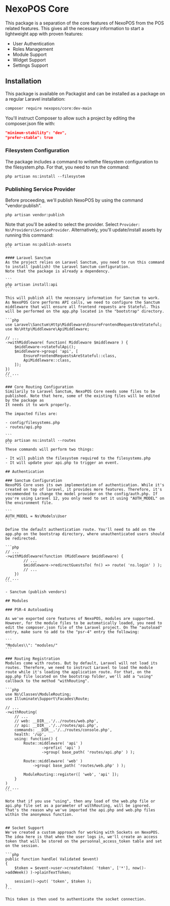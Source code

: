 # NexoPOS Core
This package is a separation of the core features of NexoPOS from the POS related features. This gives all the necessary information to start a lightweight app with proven features:

- User Authentication
- Roles Management
- Module Support
- Widget Support
- Settings Support

## Installation
This package is available on Packagist and can be installed as a package on a regular Laravel installation:

```bash
composer require nexopos/core:dev-main
```

You'll instruct Composer to allow such a project by editing the composer.json file with:

```json
"minimum-stability": "dev",
"prefer-stable": true
```

### Filesystem Configuration
The package includes a command to writethe  filesystem configuration to the filesystem.php. For that, you need to run the command:

```
php artisan ns:install --filesystem
```

### Publishing Service Provider
Before proceeding, we'll publish NexoPOS by using the command "vendor:publish".

```
php artisan vendor:publish
```
Note that you'll be asked to select the provider. Select `Provider: Ns\Providers\ServiceProvider`. Alternatively, you'll update/install assets by running this command:

````
php artisan ns:publish-assets
```

#### Laravel Sanctum
As the project relies on Laravel Sanctum, you need to run this command to install (publish) the Laravel Sanctum configuration.
Note that the package is already a dependency.

```
php artisan install:api
```

This will publish all the necessary information for Sanctum to work. As NexoPOS Core performs API calls, we need to configure the Sanctum middleware that will ensure all frontend requests are Stateful. This will be performed on the app.php located in the "bootstrap" directory.

```php
use Laravel\Sanctum\Http\Middleware\EnsureFrontendRequestAreStateful;
use Ns\Http\Middleware\ApiMiddleware;

// ...
->withMiddleware( function( Middleware $middleware ) {
    $middleware->statefulApi();
    $middleware->group( 'api', [
        EnsureFrontendRequestsAreStateful::class,
        ApiMiddleware::class,
    ]);
})
// ...
```

### Core Routing Configuration
Similarily to Laravel Sanctum, NexoPOS Core needs some files to be published. Note that here, some of the existing files will be edited by the package as
It needs it to work properly. 

The impacted files are:

- config/filesystems.php
- routes/api.php

```
php artisan ns:install --routes
```
These commands will perform two things:

- It will publish the filesystem required to the filesystems.php
- It will update your api.php to trigger an event.

## Authentication

### Sanctum Configuration
NexoPOS Core uses its own implementation of authentication. While it's created on top of laravel, it provides more features. Therefore, it's recommended to change the model provider on the config/auth.php. If you're using Laravel 12, you only need to set it using "AUTH_MODEL" on the environment file.

```
AUTH_MODEL = Ns\Models\User
```

Define the default authentication route. You'll need to add on the app.php on the bootstrap directory, where unauthenticated users should be redirected. 

```php
// ...
->withMiddleware(function (Middleware $middleware) {
        // ...
        $middleware->redirectGuestsTo( fn() => route( 'ns.login' ) );
        // ...
    })
// ...
```

- Sanctum (publish vendors)

## Modules

### PSR-4 Autoloading

As we've exported core features of NexoPOS, modules are supported. However, for the module files to be automatically loaded, you need to edit the composer.json file of the Laravel project. On The "autoload" entry, make sure to add to the "psr-4" entry the following:

```
"Modules\\": "modules/"
```

### Routing Registration
Modules come with routes. But by default, Laravel will not load its routes. Therefore, we need to instruct Laravel to load the module route while it's loading the application route. For that, on the app.php file located on the bootstrap folder, we'll add a "using" callback to the method "withRouting".

```php
use Ns\Classes\ModuleRouting;
use Illuminate\Support\Facades\Route;

// ...
->withRouting( 
    // ...
    // web: __DIR__.'/../routes/web.php',
    // api: __DIR__.'/../routes/api.php',
    commands: __DIR__.'/../routes/console.php',
    health: '/up',
    using: function() {
        Route::middleware( 'api' )
                ->prefix( 'api' )
                ->group( base_path( 'routes/api.php' ) );

        Route::middleware( 'web' )
            ->group( base_path( 'routes/web.php' ) );

        ModuleRouting::register([ 'web', 'api' ]);
    }
)
// ...
```

Note that if you use "using", then any load of the web.php file or api.php file set as a parameter of withRouting, will be ignored. That's the reason why we've imported the api.php and web.php files within the anonymous function.


## Socket Support
We've created a custom approach for working with Sockets on NexoPOS. The idea here is that when the user logs in, we'll create an access token that will be stored on the personnal_access_token table and set on the session. 

```php
public function handle( Validated $event)
{
    $token = $event->user->createToken( 'token', ['*'], now()->addWeek() )->plainTextToken;

    session()->put( 'token', $token );
}
```

This token is then used to authenticate the socket connection.
